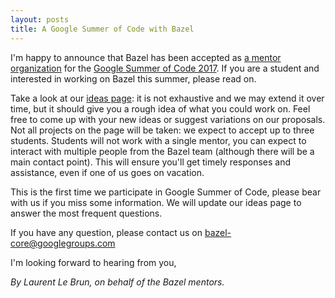 ```yaml
---
layout: posts
title: A Google Summer of Code with Bazel
---
```


I'm happy to announce that Bazel has been accepted as
[a mentor organization](https://summerofcode.withgoogle.com/organizations/6293241017139200/)
for the
[Google Summer of Code 2017](https://developers.google.com/open-source/gsoc/).
If you are a student and interested in working on Bazel this summer, please read
on.

Take a look at our
[ideas page](https://github.com/bazelbuild/bazel/wiki/Project-Ideas): it is
not exhaustive and we may extend it over time, but it should give you a rough
idea of what you could work on. Feel free to come up with your new ideas or
suggest variations on our proposals. Not all projects on the page will be taken:
we expect to accept up to three students. Students will not work with a single
mentor, you can expect to interact with multiple people from the Bazel team
(although there will be a main contact point). This will ensure you'll get
timely responses and assistance, even if one of us goes on vacation.

This is the first time we participate in Google Summer of Code, please bear with
us if you miss some information. We will update our ideas page to answer the
most frequent questions.

If you have any question, please contact us on bazel-core@googlegroups.com

I'm looking forward to hearing from you,

*By Laurent Le Brun, on behalf of the Bazel mentors.*

